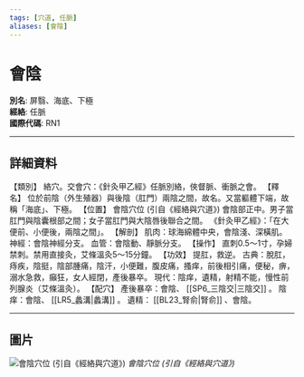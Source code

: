 ```yaml
---
tags: [穴道, 任脈]
aliases: [會陰]
---
```


# 會陰

**別名**: 屏翳、海底、下極  
**經絡**: 任脈  
**國際代碼**: RN1  

---

## 詳細資料
【類別】
絡穴。交會穴：《針灸甲乙經》任脈別絡，俠督脈、衝脈之會。
【釋名】
位於前陰（外生殖器）與後陰（肛門）兩陰之間，故名。又當軀體下端，故稱「海底」、下極。
【位置】
會陰穴位 (引自《經絡與穴道》)
會陰部正中。男子當肛門與陰囊根部之間；女子當肛門與大陰唇後聯合之間。
《針灸甲乙經》：「在大便前、小便後，兩陰之間」。
【解剖】
肌肉：球海綿體中央，會陰淺、深橫肌。
神經：會陰神經分支。
血管：會陰動、靜脈分支。
【操作】
直刺0.5～1寸，孕婦禁刺。禁用直接灸，艾條溫灸5～15分鐘。
【功效】
提肛，救逆。
古典：脫肛，痔疾，陰挺，陰部腫痛，陰汗，小便難，腹皮痛，搔痒，前後相引痛，便秘，痹，溺水急救，癲狂，女人經閉，產後暴卒。
現代：陰痒，遺精，射精不能，慢性前列腺炎（艾條溫灸）。
【配穴】
產後暴卒：會陰、 [[SP6_三陰交|三陰交]] 。
陰痒：會陰、 [[LR5_蠡溝|蠡溝]] 。
遺精： [[BL23_腎俞|腎俞]] 、會陰。

---

## 圖片
![會陰穴位 (引自《經絡與穴道》)](https://yibian.hopto.org/pic/acu/norm/13/huiyin(j&a).jpg)
_會陰穴位 (引自《經絡與穴道》)_

